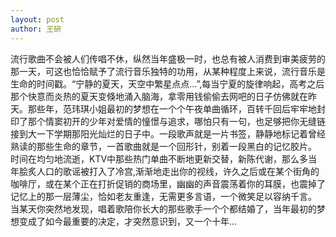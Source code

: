 ```yaml
---
layout: post
author: 王研
---
```

流行歌曲不会被人们传唱不休，纵然当年盛极一时，也总有被人消费到审美疲劳的那一天，可这也恰恰赋予了流行音乐独特的功用，从某种程度上来说，流行音乐是生命的时间戳。“宁静的夏天，天空中繁星点点...”,每当宁夏的旋律响起，高考之后那个快意而炎热的夏天变倏地涌入脑海，拿零用钱偷偷去网吧的日子仿佛就在昨天。那些年，范玮琪小姐最初的梦想在一个个午夜单曲循环，百转千回后牢牢地封印了那个情窦初开的少年对爱情的憧憬与追求，哪怕只有一句，也足够把你无缝链接到大一下学期那阳光灿烂的日子中。一段歌声就是一片书签，静静地标记着曾经熟读的那些生命的章节，一首歌曲就是一个回形针，别着一段黑白的记忆胶片。  
时间在均匀地流逝，KTV中那些热门单曲不断地更新交替，新陈代谢，那么多当年脍炙人口的歌谣被打入了冷宫,渐渐地走出你的视线，许久之后或在某个街角的咖啡厅，或在某个正在打折促销的商场里，幽幽的声音震荡着你的耳膜，也震掉了记忆上的那一层薄尘，恰如老友重逢，无需更多言语，一个微笑足以容纳千言。  
当某天你突然地发现，唱着歌陪你长大的那些歌手一个个都结婚了，当年最初的梦想变成了如今最重要的决定，才突然意识到，又一个十年...